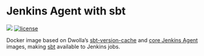 # Jenkins Agent with sbt

[![](https://images.microbadger.com/badges/image/dwolla/jenkins-agent-sbt.svg)](https://microbadger.com/images/dwolla/jenkins-agent-sbt)
[![license](https://img.shields.io/github/license/dwolla/jenkins-agent-docker-sbt.svg?style=flat-square)](https://github.com/Dwolla/jenkins-agent-docker-sbt/blob/master/LICENSE)

Docker image based on Dwolla’s [sbt-version-cache](https://github.com/Dwolla/docker-sbt-version-cache) and [core Jenkins Agent](https://github.com/Dwolla/jenkins-agent-docker-core) images, making [sbt](http://scala-sbt.org) available to Jenkins jobs.
